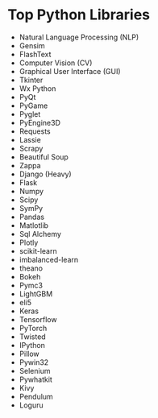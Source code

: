 # Top Python Libraries

- Natural Language Processing (NLP)
- Gensim
- FlashText
- Computer Vision (CV)
- Graphical User Interface (GUI)
- Tkinter
- Wx Python
- PyQt
- PyGame
- Pyglet
- PyEngine3D
- Requests
- Lassie
- Scrapy
- Beautiful Soup
- Zappa
- Django (Heavy)
- Flask
- Numpy
- Scipy
- SymPy
- Pandas
- Matlotlib
- Sql Alchemy
- Plotly
- scikit-learn
- imbalanced-learn
- theano
- Bokeh
- Pymc3
- LightGBM
- eli5
- Keras
- Tensorflow
- PyTorch
- Twisted
- IPython
- Pillow
- Pywin32
- Selenium
- Pywhatkit
- Kivy
- Pendulum
- Loguru